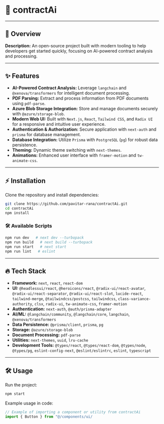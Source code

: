 # 🚀 **contractAi**

---

## 🎯 **Overview**
**Description:** An open-source project built with modern tooling to help developers get started quickly, focusing on AI-powered contract analysis and processing.

---

## ✨ **Features**
*   **AI-Powered Contract Analysis:** Leverage `langchain` and `@xenova/transformers` for intelligent document processing.
*   **PDF Parsing:** Extract and process information from PDF documents using `pdf-parse`.
*   **Azure Blob Storage Integration:** Store and manage documents securely with `@azure/storage-blob`.
*   **Modern Web UI:** Built with `Next.js`, `React`, `Tailwind CSS`, and `Radix UI` for a responsive and intuitive user experience.
*   **Authentication & Authorization:** Secure application with `next-auth` and `prisma` for database management.
*   **Database Integration:** Utilize `Prisma` with `PostgreSQL` (`pg`) for robust data persistence.
*   **Theming:** Dynamic theme switching with `next-themes`.
*   **Animations:** Enhanced user interface with `framer-motion` and `tw-animate-css`.

---

## ⚡ **Installation**
Clone the repository and install dependencies:

```bash
git clone https://github.com/pavitar-rana/contractAi.git
cd contractAi
npm install
```

### 🛠️ **Available Scripts**
```bash
npm run dev   # next dev --turbopack
npm run build   # next build --turbopack
npm run start   # next start
npm run lint   # eslint
```

---

## 🔥 **Tech Stack**
-   **Framework:** `next`, `react`, `react-dom`
-   **UI:** `@headlessui/react`, `@heroicons/react`, `@radix-ui/react-avatar`, `@radix-ui/react-separator`, `@radix-ui/react-slot`, `lucide-react`, `tailwind-merge`, `@tailwindcss/postcss`, `tailwindcss`, `class-variance-authority`, `clsx`, `radix-ui`, `tw-animate-css`, `framer-motion`
-   **Authentication:** `next-auth`, `@auth/prisma-adapter`
-   **AI/ML:** `@langchain/community`, `@langchain/core`, `langchain`, `@xenova/transformers`
-   **Data Persistence:** `@prisma/client`, `prisma`, `pg`
-   **Storage:** `@azure/storage-blob`
-   **Document Processing:** `pdf-parse`
-   **Utilities:** `next-themes`, `uuid`, `lru-cache`
-   **Development Tools:** `@types/react`, `@types/react-dom`, `@types/node`, `@types/pg`, `eslint-config-next`, `@eslint/eslintrc`, `eslint`, `typescript`

---

## 🛠️ **Usage**
Run the project:

```bash
npm start
```

Example usage in code:

```js
// Example of importing a component or utility from contractAi
import { Button } from "@/components/ui/